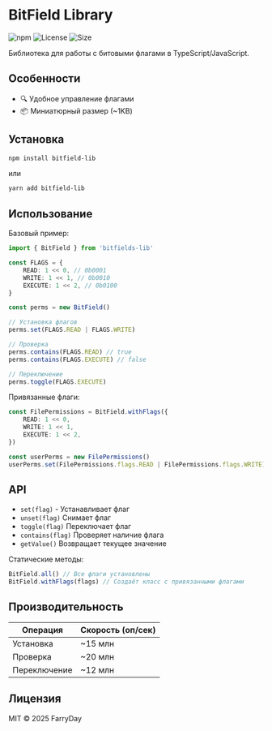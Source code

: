 # BitField Library

![npm](https://img.shields.io/npm/v/bitfields-lib)
![License](https://img.shields.io/npm/l/bitfields-lib)
![Size](https://img.shields.io/bundlephobia/min/bitfields-lib)

Библиотека для работы с битовыми флагами в TypeScript/JavaScript.

## Особенности

- 🔍 Удобное управление флагами
- 📦 Миниатюрный размер (~1KB)

## Установка

```bash
npm install bitfield-lib
```

или

```bash
yarn add bitfield-lib
```

## Использование

Базовый пример:

```typescript
import { BitField } from 'bitfields-lib'

const FLAGS = {
	READ: 1 << 0, // 0b0001
	WRITE: 1 << 1, // 0b0010
	EXECUTE: 1 << 2, // 0b0100
}

const perms = new BitField()

// Установка флагов
perms.set(FLAGS.READ | FLAGS.WRITE)

// Проверка
perms.contains(FLAGS.READ) // true
perms.contains(FLAGS.EXECUTE) // false

// Переключение
perms.toggle(FLAGS.EXECUTE)
```

Привязанные флаги:

```typescript
const FilePermissions = BitField.withFlags({
	READ: 1 << 0,
	WRITE: 1 << 1,
	EXECUTE: 1 << 2,
})

const userPerms = new FilePermissions()
userPerms.set(FilePermissions.flags.READ | FilePermissions.flags.WRITE)
```

## API

- `set(flag)` - Устанавливает флаг
- `unset(flag)` Снимает флаг
- `toggle(flag)` Переключает флаг
- `contains(flag)` Проверяет наличие флага
- `getValue()` Возвращает текущее значение

Статические методы:

```typescript
BitField.all() // Все флаги установлены
BitField.withFlags(flags) // Создаёт класс с привязанными флагами
```

## Производительность

| Операция     | Скорость (оп/сек) |
| ------------ | ----------------- |
| Установка    | ~15 млн           |
| Проверка     | ~20 млн           |
| Переключение | ~12 млн           |

## Лицензия

MIT © 2025 FarryDay
